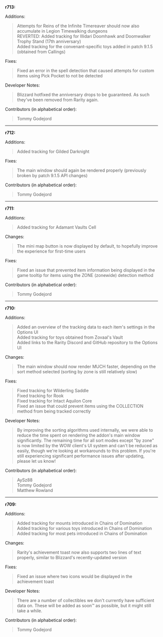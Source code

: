 **r713:**

Additions:
> Attempts for Reins of the Infinite Timereaver should now also accumulate in Legion Timewalking dungeons
<br>REVERTED: Added tracking for Illidari Doomhawk and Doomwalker Trophy Stand (17th anniversary)
<br>Added tracking for the convenant-specific toys added in patch 9.1.5 (obtained from Callings)

Fixes:
> Fixed an error in the spell detection that caused attempts for custom items using Pick Pocket to not be detected

Developer Notes:
> Blizzard hotfixed the anniversary drops to be guaranteed. As such they've been removed from Rarity again.

Contributors (in alphabetical order):
> Tommy Godejord

-----

**r712:**

Additions:
> Added tracking for Gilded Darknight

Fixes:
> The main window should again be rendered properly (previously broken by patch 9.1.5 API changes)

Contributors (in alphabetical order):
> Tommy Godejord

-----

**r711:**

Additions:
> Added tracking for Adamant Vaults Cell

Changes:
> The mini map button is now displayed by default, to hopefully improve the experience for first-time users

Fixes:
> Fixed an issue that prevented item information being displayed in the game tooltip for items using the ZONE (zonewide) detection method

Contributors (in alphabetical order):
> Tommy Godejord

-----

**r710:**

Additions:
> Added an overview of the tracking data to each item's settings in the Options UI
<br>Added tracking for toys obtained from Zovaal's Vault
<br>Added links to the Rarity Discord and GitHub repository to the Options UI

Changes:
> The main window should now render MUCH faster, depending on the sort method selected (sorting by zone is still relatively slow)

Fixes:
> Fixed tracking for Wilderling Saddle
<br>Fixed tracking for Rook
<br>Fixed tracking for Intact Aquilon Core
<br>Fixed an issue that could prevent items using the COLLECTION method from being tracked correctly

Developer Notes:
> By improving the sorting algorithms used internally, we were able to reduce the time spent on rendering the addon's main window significantly. The remaining time for all sort modes except "by zone" is now limited by the WOW client's UI system and can't be reduced as easily, though we're looking at workarounds to this problem. If you're still experiencing significant performance issues after updating, please let us know!

Contributors (in alphabetical order):
> AySz88
<br>Tommy Godejord
<br>Matthew Rowland

-----

**r709:**

Additions:
> Added tracking for mounts introduced in Chains of Domination 
<br>Added tracking for various toys introduced in Chains of Domination
<br>Added tracking for most pets introduced in Chains of Domination

Changes:
> Rarity's achievement toast now also supports two lines of text properly, similar to Blizzard's recently-updated version

Fixes:
> Fixed an issue where two icons would be displayed in the achievement toast

Developer Notes:
> There are a number of collectibles we don't currently have sufficient data on. These will be added as soon™ as possible, but it might still take a while.

Contributors (in alphabetical order):
> Tommy Godejord
